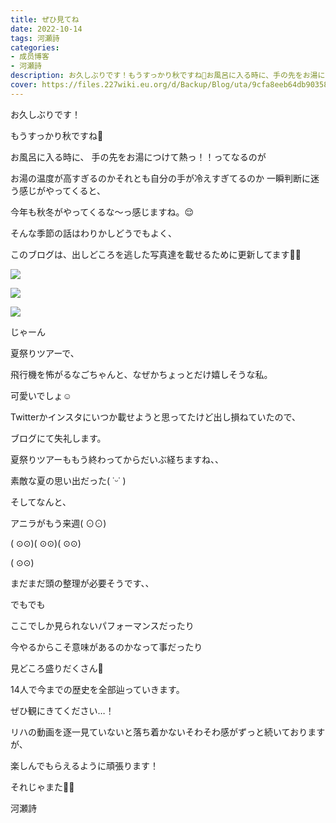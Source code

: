 ```yaml
---
title: ぜひ見てね
date: 2022-10-14
tags: 河瀬詩
categories: 
- 成员博客
- 河瀬詩
description: お久しぶりです！もうすっかり秋ですね🍁お風呂に入る時に、手の先をお湯につけて熱っ！！ってなるのがお湯の温度が高すぎるのかそれとも自分の手が冷えすぎ...
cover: https://files.227wiki.eu.org/d/Backup/Blog/uta/9cfa8eeb64db903588b20502c5a1b.jpg 
---
```






お久しぶりです！





もうすっかり秋ですね🍁









お風呂に入る時に、
手の先をお湯につけて熱っ！！ってなるのが



お湯の温度が高すぎるのかそれとも自分の手が冷えすぎてるのか
一瞬判断に迷う感じがやってくると、




今年も秋冬がやってくるな〜っ感じますね。😌













そんな季節の話はわりかしどうでもよく、





このブログは、出しどころを逃した写真達を載せるために更新してます🧚‍♀️



















![](https://files.227wiki.eu.org/d/Backup/Blog/uta/9cfa8eeb64db903588b20502c5a1b.jpg)










![](https://files.227wiki.eu.org/d/Backup/Blog/uta/9cfa8eeb64db903588b20502c5a1b-01.jpg)










![](https://files.227wiki.eu.org/d/Backup/Blog/uta/9cfa8eeb64db903588b20502c5a1b-02.jpg)






じゃーん




夏祭りツアーで、




飛行機を怖がるなごちゃんと、なぜかちょっとだけ嬉しそうな私。







可愛いでしょ☺️








Twitterかインスタにいつか載せようと思ってたけど出し損ねていたので、





ブログにて失礼します。












夏祭りツアーももう終わってからだいぶ経ちますね、、





素敵な夏の思い出だった( ˙ᵕ​˙ )









そしてなんと、




アニラがもう来週‎( ⊙⊙)

















‎( ⊙⊙)‎( ⊙⊙)‎( ⊙⊙)













‎( ⊙⊙)










まだまだ頭の整理が必要そうです、、







でもでも





ここでしか見られないパフォーマンスだったり





今やるからこそ意味があるのかなって事だったり






見どころ盛りだくさん🌳








14人で今までの歴史を全部辿っていきます。








ぜひ観にきてください…！






リハの動画を逐一見ていないと落ち着かないそわそわ感がずっと続いておりますが、







楽しんでもらえるように頑張ります！










それじゃまた︎👋🏻









河瀬詩


